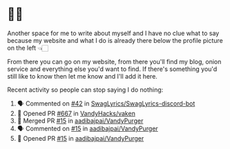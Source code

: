 # 👋🏻
<!--
**aadibajpai/aadibajpai** is a ✨ _special_ ✨ repository because its `README.md` (this file) appears on your GitHub profile.
-->
Another space for me to write about myself and I have no clue what to say because my website and what I do is already there below the profile picture on the left 👈🏻

From there you can go on my website, from there you'll find my blog, onion service and everything else you'd want to find.
If there's something you'd still like to know then let me know and I'll add it here.

Recent activity so people can stop saying I do nothing:
<!--START_SECTION:activity-->
1. 🗣 Commented on [#42](https://github.com//SwagLyrics/SwagLyrics-discord-bot/issues/42) in [SwagLyrics/SwagLyrics-discord-bot](https://github.com//SwagLyrics/SwagLyrics-discord-bot)
2. 💪 Opened PR [#667](https://github.com//VandyHacks/vaken/pull/667) in [VandyHacks/vaken](https://github.com//VandyHacks/vaken)
3. 🎉 Merged PR [#15](https://github.com//aadibajpai/VandyPurger/pull/15) in [aadibajpai/VandyPurger](https://github.com//aadibajpai/VandyPurger)
4. 🗣 Commented on [#15](https://github.com//aadibajpai/VandyPurger/issues/15) in [aadibajpai/VandyPurger](https://github.com//aadibajpai/VandyPurger)
5. 💪 Opened PR [#15](https://github.com//aadibajpai/VandyPurger/pull/15) in [aadibajpai/VandyPurger](https://github.com//aadibajpai/VandyPurger)
<!--END_SECTION:activity-->

